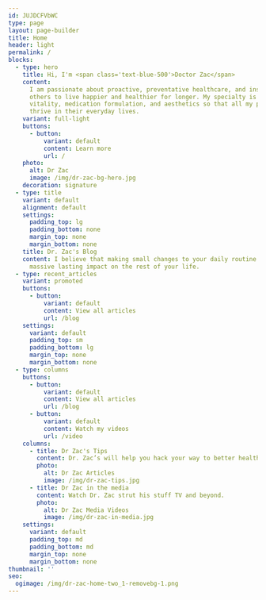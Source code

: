 ```yaml
---
id: JUJDCFVbWC
type: page
layout: page-builder
title: Home
header: light
permalink: /
blocks:
  - type: hero
    title: Hi, I'm <span class='text-blue-500'>Doctor Zac</span>
    content:
      I am passionate about proactive, preventative healthcare, and inspiring
      others to live happier and healthier for longer. My specialty is bespoke
      vitality, medication formulation, and aesthetics so that all my patients
      thrive in their everyday lives.
    variant: full-light
    buttons:
      - button:
          variant: default
          content: Learn more
          url: /
    photo:
      alt: Dr Zac
      image: /img/dr-zac-bg-hero.jpg
    decoration: signature
  - type: title
    variant: default
    alignment: default
    settings:
      padding_top: lg
      padding_bottom: none
      margin_top: none
      margin_bottom: none
    title: Dr. Zac's Blog
    content: I believe that making small changes to your daily routine can have
      massive lasting impact on the rest of your life.
  - type: recent_articles
    variant: promoted
    buttons:
      - button:
          variant: default
          content: View all articles
          url: /blog
    settings:
      variant: default
      padding_top: sm
      padding_bottom: lg
      margin_top: none
      margin_bottom: none
  - type: columns
    buttons:
      - button:
          variant: default
          content: View all articles
          url: /blog
      - button:
          variant: default
          content: Watch my videos
          url: /video
    columns:
      - title: Dr Zac's Tips
        content: Dr. Zac’s will help you hack your way to better health.
        photo:
          alt: Dr Zac Articles
          image: /img/dr-zac-tips.jpg
      - title: Dr Zac in the media
        content: Watch Dr. Zac strut his stuff TV and beyond.
        photo:
          alt: Dr Zac Media Videos
          image: /img/dr-zac-in-media.jpg
    settings:
      variant: default
      padding_top: md
      padding_bottom: md
      margin_top: none
      margin_bottom: none
thumbnail: ''
seo:
  ogimage: /img/dr-zac-home-two_1-removebg-1.png
---
```


